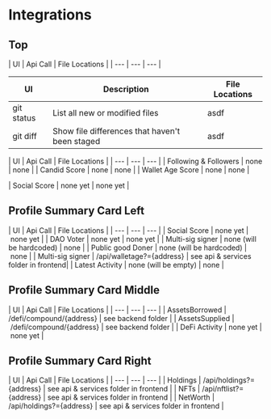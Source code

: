 # Integrations

## Top

| UI | Api Call | File Locations |
| --- | --- | --- |

| UI | Description | File Locations |
| --- | --- | --- |
| git status | List all new or modified files | asdf | 
| git diff | Show file differences that haven't been staged | asdf | 

| UI | Api Call | File Locations |
| --- | --- | --- |
| Following & Followers | none | none |
| Candid Score | none | none |
| Wallet Age Score | none | none |

| Social Score | none yet | none yet |

## Profile Summary Card Left

| UI | Api Call | File Locations |
| --- | --- | --- |
| Social Score | none yet | none yet |
| DAO Voter | none yet | none yet |
| Multi-sig signer | none (will be hardcoded) | none |
| Public good Doner | none (will be hardcoded) | none |
| Multi-sig signer | /api/walletage?={address} | see api & services folder in frontend|
| Latest Activity | none (will be empty) | none |


## Profile Summary Card Middle
| UI | Api Call | File Locations |
| --- | --- | --- |
| AssetsBorrowed | /defi/compound/{address} | see backend folder |
| AssetsSupplied | /defi/compound/{address} | see backend folder |
| DeFi Activity | none yet | none yet |

## Profile Summary Card Right
| UI | Api Call | File Locations |
| --- | --- | --- |
| Holdings | /api/holdings?={address} | see api & services folder in frontend |
| NFTs | /api/nftlist?={address} | see api & services folder in frontend |
| NetWorth | /api/holdings?={address} | see api & services folder in frontend |


